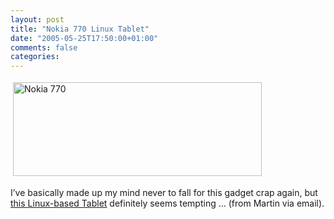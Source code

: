 ```yaml
---
layout: post
title: "Nokia 770 Linux Tablet"
date: "2005-05-25T17:50:00+01:00"
comments: false
categories: 
---
```


<p><img src="/blog/st/nokia-770.jpg" border="0" vspace="4" height="150" hspace="4" alt="Nokia 770" width="398" /></p>

<p>I&#8217;ve basically made up my mind never to fall for this gadget crap again, but <a href="http://www.infosyncworld.com/news/n/5991.html">this Linux-based Tablet</a> definitely seems tempting &#8230; (from Martin via email).</p>


